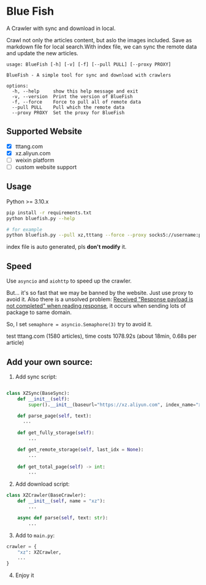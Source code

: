 # Blue Fish

A Crawler with sync and download in local.

Crawl not only the articles content, but aslo the images included. Save as markdown file for local search.With index file, we can sync the remote data and update the new articles.

```text
usage: BlueFish [-h] [-v] [-f] [--pull PULL] [--proxy PROXY]

BlueFish - A simple tool for sync and download with crawlers

options:
  -h, --help     show this help message and exit
  -v, --version  Print the version of BlueFish
  -f, --force    Force to pull all of remote data
  --pull PULL    Pull which the remote data
  --proxy PROXY  Set the proxy for BlueFish
```

## Supported Website

- [x] tttang.com
- [x] xz.aliyun.com
- [ ] weixin platform
- [ ] custom website support

## Usage

Python >= 3.10.x

```sh
pip install -r requirements.txt
python bluefish.py --help

# for example
python bluefish.py --pull xz,tttang --force --proxy socks5://username:pass@127.0.0.1:1080

```

index file is auto generated, pls **don't modify** it.

## Speed

Use `asyncio` and `aiohttp` to speed up the crawler.

But... it's so fast that we may be banned by the website. Just use proxy to avoid it.
Also there is a unsolved problem: [Received "Response payload is not completed" when reading response](https://github.com/aio-libs/aiohttp/issues/4581), it occurs when sending lots of package to same domain.

So, I set `semaphore = asyncio.Semaphore(3)` try to avoid it.

test tttang.com (1580 articles), time costs 1078.92s (about 18min, 0.68s per article)

## Add your own source:

1. Add sync script:

```python

class XZSync(BaseSync):
    def __init__(self):
        super().__init__(baseurl="https://xz.aliyun.com", index_name="xz")

    def parse_page(self, text):
      ...
    
    def get_fully_storage(self):
        ...

    def get_remote_storage(self, last_idx = None):
        ...
        
    def get_total_page(self) -> int:
        ...

```

2. Add download script:

```python
class XZCrawler(BaseCrawler):
    def __init__(self, name = "xz"):
        ...

    async def parse(self, text: str):
        ...

```

3. Add to `main.py`:

```python
crawler = {
    "xz": XZCrawler,
    ...
}
```

4. Enjoy it

